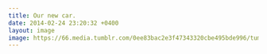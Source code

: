 ```yaml
---
title: Our new car.
date: 2014-02-24 23:20:32 +0400
layout: image
image: https://66.media.tumblr.com/0ee83bac2e3f47343320cbe495bde996/tumblr_n1ilq8Zn5M1qa6o4ho1_640.jpg
---
```


